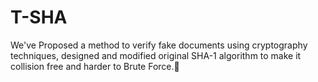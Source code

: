 # T-SHA
We've Proposed a method to verify fake documents using cryptography techniques, designed and modified original SHA-1 algorithm to make it collision free and harder to Brute Force.🐍

